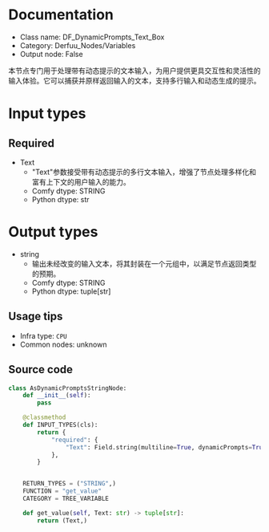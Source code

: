 
# Documentation
- Class name: DF_DynamicPrompts_Text_Box
- Category: Derfuu_Nodes/Variables
- Output node: False

本节点专门用于处理带有动态提示的文本输入，为用户提供更具交互性和灵活性的输入体验。它可以捕获并原样返回输入的文本，支持多行输入和动态生成的提示。

# Input types
## Required
- Text
    - "Text"参数接受带有动态提示的多行文本输入，增强了节点处理多样化和富有上下文的用户输入的能力。
    - Comfy dtype: STRING
    - Python dtype: str

# Output types
- string
    - 输出未经改变的输入文本，将其封装在一个元组中，以满足节点返回类型的预期。
    - Comfy dtype: STRING
    - Python dtype: tuple[str]


## Usage tips
- Infra type: `CPU`
- Common nodes: unknown


## Source code
```python
class AsDynamicPromptsStringNode:
    def __init__(self):
        pass

    @classmethod
    def INPUT_TYPES(cls):
        return {
            "required": {
                "Text": Field.string(multiline=True, dynamicPrompts=True),
            },
        }


    RETURN_TYPES = ("STRING",)
    FUNCTION = "get_value"
    CATEGORY = TREE_VARIABLE

    def get_value(self, Text: str) -> tuple[str]:
        return (Text,)

```
